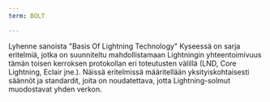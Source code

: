 ```yaml
---
term: BOLT

---
```

Lyhenne sanoista "Basis Of Lightning Technology" Kyseessä on sarja eritelmiä, jotka on suunniteltu mahdollistamaan Lightningin yhteentoimivuus tämän toisen kerroksen protokollan eri toteutusten välillä (LND, Core Lightning, Eclair jne.). Näissä eritelmissä määritellään yksityiskohtaisesti säännöt ja standardit, joita on noudatettava, jotta Lightning-solmut muodostavat yhden verkon.